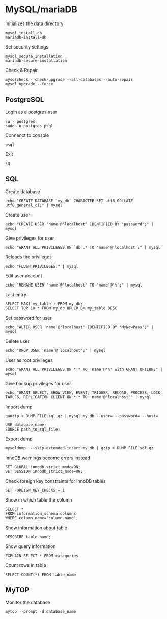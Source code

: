 # MySQL/mariaDB
Initializes the data directory
```
mysql_install_db
mariadb-install-db
```

Set security settings
```
mysql_secure_installation
mariadb-secure-installation
```

Check & Repair
```
mysqlcheck --check-upgrade --all-databases --auto-repair
mysql_upgrade --force
```

## PostgreSQL
Login as a postgres user
```
su - postgres
sudo -u postgres psql
```

Connenct to console
```
psql
```

Exit
```
\q
```

## SQL
Create database
```
echo "CREATE DATABASE `my_db` CHARACTER SET utf8 COLLATE utf8_general_ci;" | mysql
```

Create user
```
echo "CREATE USER 'name'@'localhost' IDENTIFIED BY 'password';" | mysql
```

Give privileges for user
```
echo "GRANT ALL PRIVILEGES ON `db`.* TO 'name'@'localhost';" | mysql
```

Reloads the privileges
```
echo "FLUSH PRIVILEGES;" | mysql
```

Edit user account
```
echo "RENAME USER 'name'@'localhost' TO 'name'@'%';" | mysql
```

Last entry
```
SELECT MAX(`my_table`) FROM my_db;
SELECT TOP 10 * FROM my_db ORDER BY my_table DESC
```

Set password for user
```
echo "ALTER USER 'name'@'localhost' IDENTIFIED BY 'MyNewPass';" | mysql
```

Delete user
```
echo "DROP USER 'name'@'localhost';" | mysql
```

User as root privileges
```
echo "GRANT ALL PRIVILEGES ON *.* TO 'name'@'%' with GRANT OPTION;" | mysql
```

Give backup privileges for user
```
echo "GRANT SELECT, SHOW VIEW, EVENT, TRIGGER, RELOAD, PROCESS, LOCK TABLES, REPLICATION CLIENT ON *.* TO 'name'@'localhost'" | mysql
```

Import dump
```
gunzip < DUMP_FILE.sql.gz | mysql my_db --user= --password= --host=
```
```
USE database_name;
SOURCE path_to_sql_file;
```

Export dump
```
mysqldump  --skip-extended-insert my_db | gzip > DUMP_FILE.sql.gz
```

InnoDB warnings become errors instead
```
SET GLOBAL innodb_strict_mode=ON;
SET SESSION innodb_strict_mode=ON;
```

Check foreign key constraints for InnoDB tables
```
SET FOREIGN_KEY_CHECKS = 1
```

Show in which table the column
```
SELECT *
FROM information_schema.columns
WHERE column_name='column_name';
```

Show information about table
```
DESCRIBE table_name;
```

Show query information
```
EXPLAIN SELECT * FROM categories
```

Count rows in table
```
SELECT COUNT(*) FROM table_name
```

## MyTOP
Monitor the database
```
mytop --prompt -d database_name
```
